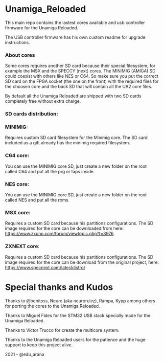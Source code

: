# Unamiga_Reloaded
This main repo contains the lastest cores available and usb controller firmware for the Unamiga Reloaded.

The USB controller firmware has his own custom readme for upgrade instructions.

### About cores

Some cores requires another SD card because their special filesystem, for example the MSX and the SPECCY (next) cores. The MINIMIG (AMIGA) SD could coexist with others like NES or C64. So make sure you put the correct SD card on the FPGA socket (the one on the front) with the required files for the choosen core and the back SD that will contain all the UA2 core files.

By default all the Unamiga Reloaded are shipped with two SD cards completely free without extra charge.

### SD cards distribution: 

### MINIMIG:
Requires custom SD card filesystem for the Minimig core. The SD card included as a gift already has the minimig required filesystem.

### C64 core:
You can use the MINIMIG core SD, just create a new folder on the root called C64 and put all the prg or taps inside.

### NES core:
You can use the MINIMIG core SD, just create a new folder on the root called NES and put all the roms.

### MSX core:
Requires a custom SD card because his partitions configurations. The SD image required for the core can be downloaded from here: https://www.zxuno.com/forum/viewtopic.php?t=3976.

### ZXNEXT core:
Requires a custom SD card because his partitions configurations. The SD image required for the core can be download from the original project, here: https://www.specnext.com/latestdistro/

# Special thanks and Kudos

Thanks to @benitoss, Neuro (aka neurorulez), Rampa, Kypp among others for porting the cores to the Unamiga Reloaded.

Thanks to Miguel Fides for the STM32 USB stack specially made for the Unamiga Reloaded.

Thanks to Victor Trucco for create the multicore system.

Thanks to the Unamiga Reloaded users for the patience and the huge support to keep this project alive.

2021 - @edu_arana
